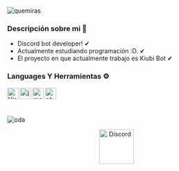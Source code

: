 
![quemiras](https://c.tenor.com/EPezFYu-f1IAAAAi/welcome-vocaloid.gifg) <br/>

### Descripción sobre mi 🌙

- Discord bot developer! ✔
- Actualmente estudiando programación :D. ✔
- El proyecto en que actualmente trabajo es Kiubi Bot ✔ <br />

### Languages Y Herramientas ⚙

<img align="left" alt="Visual Studio Code" width="26px" src="https://i.imgur.com/LwSdAlE.png" />
<img align="left" alt="js" width="26px" src="https://i.imgur.com/3u1wzwE.png" />
<img align="left" alt="mongodb" width="26px" src="https://imgur.com/xN5cFRr.png" /> 
<img align="left" alt="photoshop" width="26px" src="https://i.imgur.com/OC1RcS5.jpg" /> <br />

<br/>
<br/>

![oda](https://github-readme-stats.vercel.app/api?username=SrMael-CO&show_icons=true&theme=radical)

<p align="center">
<a href="https://discord.gg/dJbE24VWAc">
    <img src="https://c.tenor.com/jckQWDcU0NEAAAAi/discord-loading-icon.gif" alt="Discord" width="80"/>
  </a>
